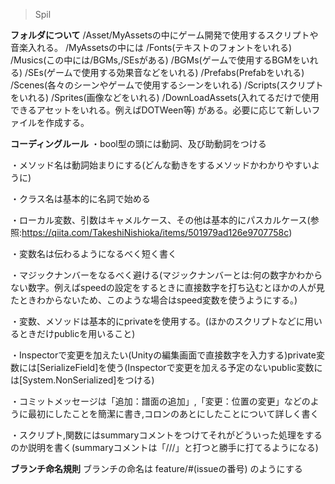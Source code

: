 >Spil

**フォルダについて**
/Asset/MyAssetsの中にゲーム開発で使用するスクリプトや音楽入れる。
/MyAssetsの中には
/Fonts(テキストのフォントをいれる)
/Musics(この中には/BGMs,/SEsがある)
/BGMs(ゲームで使用するBGMをいれる)
/SEs(ゲームで使用する効果音などをいれる)
/Prefabs(Prefabをいれる)
/Scenes(各々のシーンやゲームで使用するシーンをいれる)
/Scripts(スクリプトをいれる)
/Sprites(画像などをいれる)
/DownLoadAssets(入れてるだけで使用できるアセットをいれる。例えばDOTWeen等)
がある。必要に応じて新しいファイルを作成する。

**コーディングルール**
・bool型の頭には動詞、及び助動詞をつける

・メソッド名は動詞始まりにする(どんな動きをするメソッドかわかりやすいように)

・クラス名は基本的に名詞で始める

・ローカル変数、引数はキャメルケース、その他は基本的にパスカルケース(参照:https://qiita.com/TakeshiNishioka/items/501979ad126e9707758c)

・変数名は伝わるようになるべく短く書く

・マジックナンバーをなるべく避ける(マジックナンバーとは:何の数字かわからない数字。例えばspeedの設定をするときに直接数字を打ち込むとほかの人が見たときわからないため、このような場合はspeed変数を使うようにする。)

・変数、メソッドは基本的にprivateを使用する。(ほかのスクリプトなどに用いるときだけpublicを用いること)

・Inspectorで変更を加えたい(Unityの編集画面で直接数字を入力する)private変数には[SerializeField]を使う(Inspectorで変更を加える予定のないpublic変数には[System.NonSerialized]をつける)

・コミットメッセージは「追加：譜面の追加」,「変更：位置の変更」などのように最初にしたことを簡潔に書き,コロンのあとにしたことについて詳しく書く

・スクリプト,関数にはsummaryコメントをつけてそれがどういった処理をするのか説明を書く(summaryコメントは「///」と打つと勝手に打てるようになる)

**ブランチ命名規則**
ブランチの命名は
feature/#(issueの番号)
のようにする

